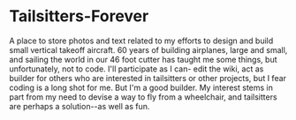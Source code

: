 # Tailsitters-Forever
A place to store photos and text related to my efforts to design and build small vertical takeoff aircraft.
60 years of building airplanes, large and small, and sailing the world in our 46 foot cutter has taught me some things, but unfortunately, not to code. I'll participate as I can- edit the wiki, act as builder for others who are interested in tailsitters or other projects, but I fear coding is a long shot for me. But I'm a good builder.
My interest stems in part from my need to devise a way to fly from a wheelchair, and tailsitters are perhaps a solution--as well as fun.
